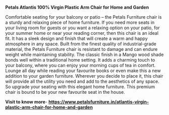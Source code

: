 **Petals Atlantis 100% Virgin Plastic Arm Chair for Home and Garden**

Comfortable seating for your balcony or patio – the Petals Furniture chair is a sturdy and relaxing piece of home furniture. If you need more seats in your living room for guests or you want a relaxing option on your patio, for your summer home or near your reading corner, then this chair is an ideal fit. It has a sleek design and finish that will create a warm and happy atmosphere in any space. Built from the finest quality of industrial-grade material, the Petals Furniture chair is resistant to damage and can endure weight while maintaining stability. The classic finish in a Mango wood shade bonds well within a traditional home setting. It adds a charming touch to your balcony, where you can enjoy your morning cups of tea in comfort. Lounge all day while reading your favourite books or even make this a new addition to your garden furniture. Wherever you decide to place it, this chair will provide all the utility you need and add to the aesthetics of any space. So upgrade your seating with this elegant home furniture. This premium chair is bound to be your new favourite seat in the house.

**Visit to know more**- **https://www.petalsfurniture.in/atlantis-virgin-plastic-arm-chair-for-home-and-garden**
